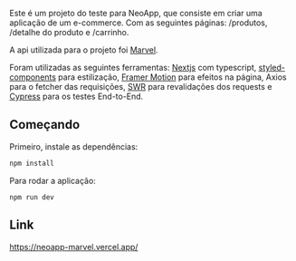 Este é um projeto do teste para NeoApp, que consiste em criar uma aplicação de um e-commerce. Com as seguintes páginas: /produtos, /detalhe do produto e /carrinho.

A api utilizada para o projeto foi [Marvel](https://developer.marvel.com).

Foram utilizadas as seguintes ferramentas: [Nextjs](https://nextjs.org/) com typescript, [styled-components](https://styled-components.com/) para estilização, [Framer Motion](https://www.framer.com/motion/) para efeitos na página, Axios para o fetcher das requisições, [SWR](https://swr.vercel.app/) para revalidações dos requests e [Cypress](https://www.cypress.io/) para os testes End-to-End.

## Começando

Primeiro, instale as dependências:

```bash
npm install
```

Para rodar a aplicação:

```
npm run dev
```

## Link
https://neoapp-marvel.vercel.app/
